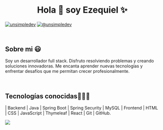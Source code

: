 <h1 align="center">Hola 👋  soy Ezequiel ✨ </h1> 

<p align="left">
 

<a href="https://www.linkedin.com/in/ezequiel-nieva-07988b143/" target="blank"><img align="center" src="https://img.shields.io/badge/LinkedIn-0077B5?style=for-the-badge&logo=linkedin&logoColor=white" alt="unsimpledev"/></a>
<a href = "mailto:nievaezequiel3@gmail.com" target="blank"><img align="center" src="https://img.shields.io/badge/Gmail-D14836?style=for-the-badge&logo=gmail&logoColor=white" alt="@unsimpledev"  /></a>
  </p>
<br>
<h2>Sobre mi 😃</h2>
<!--Intro start-->

<p align="left">
Soy un desarrollador full stack. Disfruto resolviendo problemas y creando soluciones innovadoras. Me encanta aprender nuevas tecnologías y enfrentar desafíos que me permitan crecer profesionalmente.
  </p>
<br>
<h2 >Tecnologías conocidas👨🏻‍💻</h2>
<!--tech stack icons-->
<p align="left">
| Backend | Java | Spring Boot | Spring Security | MySQL | Frontend | HTML | CSS | JavaScript | Thymeleaf | React | Git | GitHub.
<br>   
<p align="left">
  <a href="#">
    <img src="https://skillicons.dev/icons?i=java,css,html,js,mysql,git,github,react,bootstrap,idea,maven,vscode,spring"/>
  </a>
</p>

<br>
</p>
<br>
